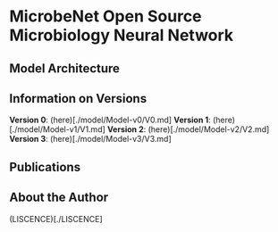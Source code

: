 # MicrobeNet Open Source Microbiology Neural Network

## Model Architecture

## Information on Versions

**Version 0**: (here)[./model/Model-v0/V0.md]
**Version 1**: (here)[./model/Model-v1/V1.md]
**Version 2**: (here)[./model/Model-v2/V2.md]
**Version 3**: (here)[./model/Model-v3/V3.md]



## Publications

## About the Author





(LISCENCE)[./LISCENCE]


